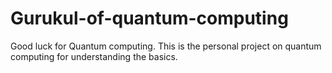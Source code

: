 # Gurukul-of-quantum-computing
Good luck for Quantum computing. This is the personal project on quantum computing for understanding  the basics. 
